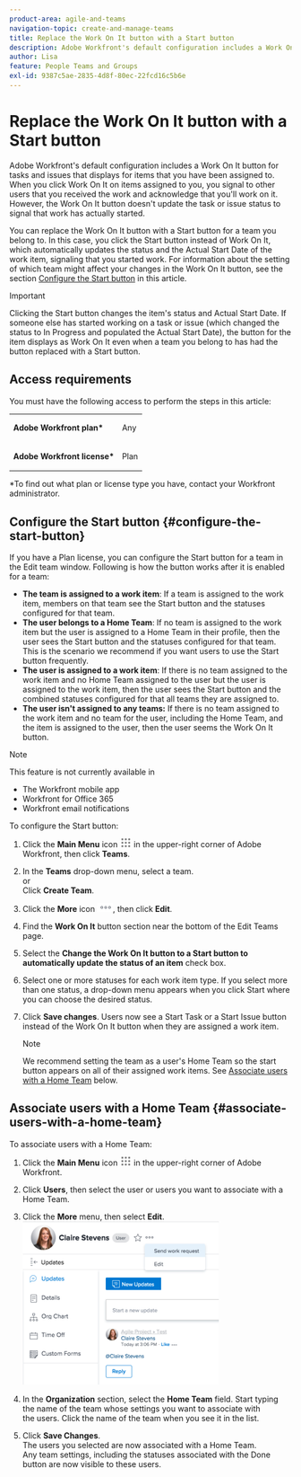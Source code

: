 ```yaml
---
product-area: agile-and-teams
navigation-topic: create-and-manage-teams
title: Replace the Work On It button with a Start button
description: Adobe Workfront's default configuration includes a Work On It button for tasks and issues that displays for items that you have been assigned to.
author: Lisa
feature: People Teams and Groups
exl-id: 9387c5ae-2835-4d8f-80ec-22fcd16c5b6e
---
```

# Replace the Work On It button with a Start button

Adobe Workfront's default configuration includes a Work On It button for tasks and issues that displays for items that you have been assigned to. When you click Work On It on items assigned to you, you signal to other users that you received the work and acknowledge that you'll work on it. However, the Work On It button doesn't update the task or issue status to signal that work has actually started.

You can replace the Work On It button with a Start button for a team you belong to. In this case, you click the Start button instead of Work On It, which automatically updates the status and the Actual Start Date of the work item, signaling that you started work. For information about the setting of which team might affect your changes in the Work On It button, see the section [Configure the Start button](#configure-the-start-button) in this article.

>[!IMPORTANT]
>
>Clicking the Start button changes the item's status and Actual Start Date. If someone else has started working on a task or issue (which changed the status to In Progress and populated the Actual Start Date), the button for the item displays as Work On It even when a team you belong to has had the button replaced with a Start button.

## Access requirements

You must have the following access to perform the steps in this article:

<table style="table-layout:auto"> 
 <col> 
 </col> 
 <col> 
 </col> 
 <tbody> 
  <tr> 
   <td role="rowheader"><strong>Adobe Workfront plan*</strong></td> 
   <td> <p>Any</p> </td> 
  </tr> 
  <tr> 
   <td role="rowheader"><strong>Adobe Workfront license*</strong></td> 
   <td> <p>Plan</p> </td> 
  </tr> 
 </tbody> 
</table>

&#42;To find out what plan or license type you have, contact your Workfront administrator.

## Configure the Start button {#configure-the-start-button}

If you have a Plan license, you can configure the Start button for a team in the Edit team window. Following is how the button works after it is enabled for a team:

* **The team is assigned to a work item**: If a team is assigned to the work item, members on that team see the Start button and the statuses configured for that team.
* **The user belongs to a Home Team**: If no team is assigned to the work item but the user is assigned to a Home Team in their profile, then the user sees the Start button and the statuses configured for that team. This is the scenario we recommend if you want users to use the Start button frequently.
* **The user is assigned to a work item**: If there is no team assigned to the work item and no Home Team assigned to the user but the user is assigned to the work item, then the user sees the Start button and the combined statuses configured for that all teams they are assigned to.
* **The user isn't assigned to any teams:** If there is no team assigned to the work item and no team for the user, including the Home Team, and the item is assigned to the user, then the user seems the Work On It button.

>[!NOTE]
>
>This feature is not currently available in
>
>* The Workfront mobile app
>* Workfront for Office 365
>* Workfront email notifications
>

To configure the Start button:

1. Click the **Main Menu** icon ![](assets/main-menu-icon.png) in the upper-right corner of Adobe Workfront, then click **Teams**.

1. In the **Teams** drop-down menu, select a team.  
   or  
   Click **Create Team**.

1. Click the **More** icon ![](assets/more-icon.png), then click **Edit**. 

1. Find the **Work On It** button section near the bottom of the Edit Teams page.
1. Select the **Change the Work On It button to a Start button to automatically update the status of an item** check box.
1. Select one or more statuses for each work item type. If you select more than one status, a drop-down menu appears when you click Start where you can choose the desired status.
1. Click **Save changes**. Users now see a Start Task or a Start Issue button instead of the Work On It button when they are assigned a work item.

   >[!NOTE]
   >
   >We recommend setting the team as a user's Home Team so the start button appears on all of their assigned work items. See [Associate users with a Home Team](#associate-users-with-a-home-team) below.

## Associate users with a Home Team {#associate-users-with-a-home-team}

To associate users with a Home Team:

1. Click the **Main Menu** icon ![](assets/main-menu-icon.png) in the upper-right corner of Adobe Workfront.

1. Click **Users**, then select the user or users you want to associate with a Home Team.
1. Click the **More** menu, then select **Edit**.  
   ![](assets/user-settings-nwe-350x291.png)

1. In the **Organization** section, select&nbsp;the **Home Team** field. Start typing the name of the team whose settings you want to associate with the&nbsp;users. Click the name of the team when you see it in the list.

1. Click **Save Changes**.  
   The&nbsp;users you selected are now associated with a&nbsp;Home Team. &nbsp;  
   Any team settings, including the statuses associated with the Done button are now visible to these users.&nbsp;
